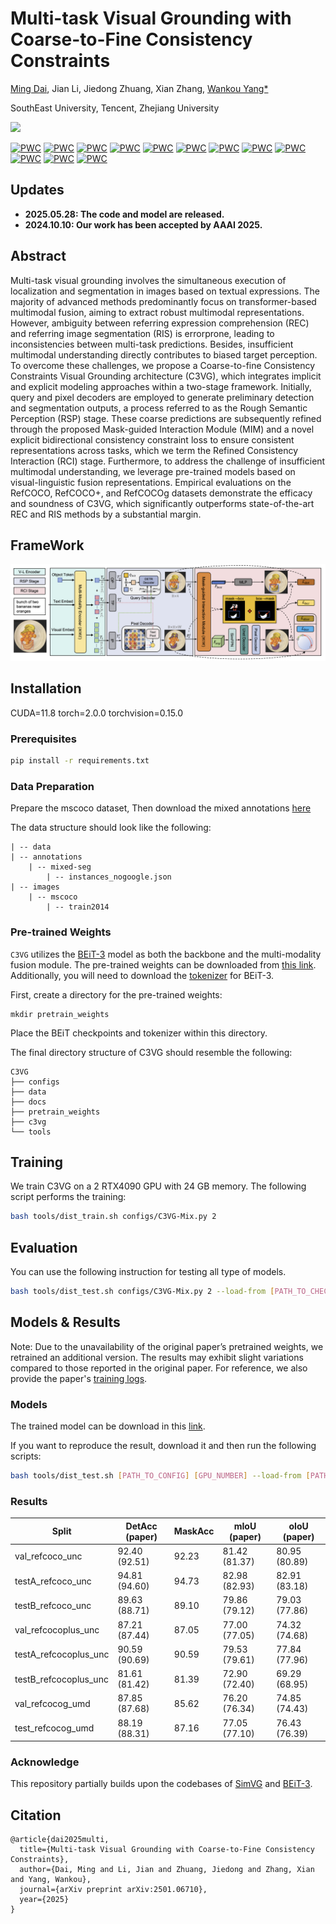 # Multi-task Visual Grounding with Coarse-to-Fine Consistency Constraints

[Ming Dai](https://dmmm1997.github.io/), Jian Li, Jiedong Zhuang, Xian Zhang, [Wankou Yang*](https://automation.seu.edu.cn/ywk/main.psp)

SouthEast University, Tencent, Zhejiang University

<a href='https://arxiv.org/pdf/2501.06710'><img src='https://img.shields.io/badge/ArXiv-2501.06710-red'></a>

[![PWC](https://img.shields.io/endpoint.svg?url=https://paperswithcode.com/badge/multi-task-visual-grounding-with-coarse-to/referring-expression-comprehension-on-refcoco)](https://paperswithcode.com/sota/referring-expression-comprehension-on-refcoco?p=multi-task-visual-grounding-with-coarse-to)
[![PWC](https://img.shields.io/endpoint.svg?url=https://paperswithcode.com/badge/multi-task-visual-grounding-with-coarse-to/referring-expression-segmentation-on-refcoco-8)](https://paperswithcode.com/sota/referring-expression-segmentation-on-refcoco-8?p=multi-task-visual-grounding-with-coarse-to)
[![PWC](https://img.shields.io/endpoint.svg?url=https://paperswithcode.com/badge/multi-task-visual-grounding-with-coarse-to/referring-expression-segmentation-on-refcoco-9)](https://paperswithcode.com/sota/referring-expression-segmentation-on-refcoco-9?p=multi-task-visual-grounding-with-coarse-to)
[![PWC](https://img.shields.io/endpoint.svg?url=https://paperswithcode.com/badge/multi-task-visual-grounding-with-coarse-to/referring-expression-segmentation-on-refcoco-5)](https://paperswithcode.com/sota/referring-expression-segmentation-on-refcoco-5?p=multi-task-visual-grounding-with-coarse-to)
[![PWC](https://img.shields.io/endpoint.svg?url=https://paperswithcode.com/badge/multi-task-visual-grounding-with-coarse-to/referring-expression-segmentation-on-refcoco-3)](https://paperswithcode.com/sota/referring-expression-segmentation-on-refcoco-3?p=multi-task-visual-grounding-with-coarse-to)
[![PWC](https://img.shields.io/endpoint.svg?url=https://paperswithcode.com/badge/multi-task-visual-grounding-with-coarse-to/referring-expression-comprehension-on-refcoco-1)](https://paperswithcode.com/sota/referring-expression-comprehension-on-refcoco-1?p=multi-task-visual-grounding-with-coarse-to)
[![PWC](https://img.shields.io/endpoint.svg?url=https://paperswithcode.com/badge/multi-task-visual-grounding-with-coarse-to/referring-expression-segmentation-on-refcocog-1)](https://paperswithcode.com/sota/referring-expression-segmentation-on-refcocog-1?p=multi-task-visual-grounding-with-coarse-to)
[![PWC](https://img.shields.io/endpoint.svg?url=https://paperswithcode.com/badge/multi-task-visual-grounding-with-coarse-to/referring-expression-segmentation-on-refcoco-4)](https://paperswithcode.com/sota/referring-expression-segmentation-on-refcoco-4?p=multi-task-visual-grounding-with-coarse-to)
[![PWC](https://img.shields.io/endpoint.svg?url=https://paperswithcode.com/badge/multi-task-visual-grounding-with-coarse-to/referring-expression-comprehension-on-1)](https://paperswithcode.com/sota/referring-expression-comprehension-on-1?p=multi-task-visual-grounding-with-coarse-to)
[![PWC](https://img.shields.io/endpoint.svg?url=https://paperswithcode.com/badge/multi-task-visual-grounding-with-coarse-to/referring-expression-comprehension-on)](https://paperswithcode.com/sota/referring-expression-comprehension-on?p=multi-task-visual-grounding-with-coarse-to)
[![PWC](https://img.shields.io/endpoint.svg?url=https://paperswithcode.com/badge/multi-task-visual-grounding-with-coarse-to/referring-expression-segmentation-on-refcocog)](https://paperswithcode.com/sota/referring-expression-segmentation-on-refcocog?p=multi-task-visual-grounding-with-coarse-to)
[![PWC](https://img.shields.io/endpoint.svg?url=https://paperswithcode.com/badge/multi-task-visual-grounding-with-coarse-to/referring-expression-segmentation-on-refcoco)](https://paperswithcode.com/sota/referring-expression-segmentation-on-refcoco?p=multi-task-visual-grounding-with-coarse-to)


## Updates

- **2025.05.28: The code and model are released.**
- **2024.10.10: Our work has been accepted by AAAI 2025.**


## Abstract

Multi-task visual grounding involves the simultaneous execution of localization and segmentation in images based on textual expressions. The majority of advanced methods predominantly focus on transformer-based multimodal fusion, aiming to extract robust multimodal representations. However, ambiguity between referring expression comprehension (REC) and referring image segmentation (RIS) is errorprone, leading to inconsistencies between multi-task predictions. Besides, insufficient multimodal understanding directly contributes to biased target perception. To overcome these challenges, we propose a Coarse-to-fine Consistency Constraints Visual Grounding architecture (C3VG), which integrates implicit and explicit modeling approaches within a two-stage framework. Initially, query and pixel decoders are employed to generate preliminary detection and segmentation outputs, a process referred to as the Rough Semantic Perception (RSP) stage. These coarse predictions are subsequently refined through the proposed Mask-guided Interaction Module (MIM) and a novel explicit bidirectional consistency constraint loss to ensure consistent representations across tasks, which we term the Refined Consistency Interaction (RCI) stage. Furthermore, to address the challenge of insufficient multimodal understanding, we leverage pre-trained models based on visual-linguistic fusion representations. Empirical evaluations on the RefCOCO, RefCOCO+, and RefCOCOg datasets demonstrate the efficacy and soundness of C3VG, which significantly outperforms state-of-the-art REC and RIS methods by a substantial margin.



## FrameWork

<!-- ![motivation](./docs/C3VG_model.png)   -->
![](./docs/C3VG_model.png)  
<!-- ![visualization](./docs/visualization/visualization.pdf) 
![visualization_GREC](./docs/visualization/visualization_grec.pdf) 
![heatmap](./docs/visualization/heatmap.pdf)  -->


## Installation

CUDA=11.8
torch=2.0.0
torchvision=0.15.0

### Prerequisites

```bash
pip install -r requirements.txt
```
<!-- Our code depends on parts of [detrex](https://detrex.readthedocs.io/en/latest/tutorials/Installation.html) and [detectron2](https://github.com/facebookresearch/detectron2), so you need to install and compile them.
```
python -m pip install 'git+https://github.com/facebookresearch/detectron2.git'
git clone https://github.com/IDEA-Research/detrex.git
cd detrex
git submodule init
git submodule update
pip install -e .
```
Then install C3VG package in editable mode:
```
pip install -e .
``` -->

### Data Preparation

Prepare the mscoco dataset, Then download the mixed annotations [here](https://seunic-my.sharepoint.cn/:u:/g/personal/230238525_seu_edu_cn/EaP-0gzxQshOsku-0Q2bTZYBTxg-F3kWl7-nGQtEAOOmxg?e=a94SbX)

The data structure should look like the following:
```
| -- data
| -- annotations
    | -- mixed-seg
        | -- instances_nogoogle.json
| -- images
    | -- mscoco
        | -- train2014
```

### Pre-trained Weights

`C3VG` utilizes the [BEiT-3](https://github.com/microsoft/unilm/blob/master/beit3/README.md) model as both the backbone and the multi-modality fusion module. The pre-trained weights can be downloaded from [this link](https://github.com/microsoft/unilm/blob/master/beit3/README.md#download-checkpoints). Additionally, you will need to download the [tokenizer](https://github.com/microsoft/unilm/blob/master/beit3/README.md#text-tokenizer) for BEiT-3.

First, create a directory for the pre-trained weights:

```
mkdir pretrain_weights
```
Place the BEiT checkpoints and tokenizer within this directory.

The final directory structure of C3VG should resemble the following:
```
C3VG
├── configs
├── data
├── docs
├── pretrain_weights
├── c3vg
└── tools
```

## Training

We train C3VG on a 2 RTX4090 GPU with 24 GB memory. The following script performs the training:

```bash
bash tools/dist_train.sh configs/C3VG-Mix.py 2
```

## Evaluation

You can use the following instruction for testing all type of models.

```bash
bash tools/dist_test.sh configs/C3VG-Mix.py 2 --load-from [PATH_TO_CHECKPOINT_FILE]
```

## Models & Results

Note: Due to the unavailability of the original paper’s pretrained weights, we retrained an additional version. The results may exhibit slight variations compared to those reported in the original paper. For reference, we also provide the paper's [training logs](https://seunic-my.sharepoint.cn/:u:/g/personal/230238525_seu_edu_cn/EevQmBrMImBDnzMPbDVo7foBRdFVmYNMRJwI0xYvtj9MtA?e=y4gz9j).

### Models

The trained model can be download in this [link](https://seunic-my.sharepoint.cn/:u:/g/personal/230238525_seu_edu_cn/EevQmBrMImBDnzMPbDVo7foBRdFVmYNMRJwI0xYvtj9MtA?e=y4gz9j).

If you want to reproduce the result, download it and then run the following scripts:
```bash
bash tools/dist_test.sh [PATH_TO_CONFIG] [GPU_NUMBER] --load-from [PATH_TO_CHECKPOINT_FILE]
```

### Results

| Split                  | DetAcc (paper) | MaskAcc | mIoU (paper)  | oIoU (paper)  |
|------------------------|      --------  |---------|   -------     |    -------    |
| val_refcoco_unc        | 92.40 (92.51)  | 92.23   | 81.42 (81.37) | 80.95 (80.89) |
| testA_refcoco_unc      | 94.81 (94.60)  | 94.73   | 82.98 (82.93) | 82.91 (83.18) |
| testB_refcoco_unc      | 89.63 (88.71)  | 89.10   | 79.86 (79.12) | 79.03 (77.86) |
| val_refcocoplus_unc    | 87.21 (87.44)  | 87.05   | 77.00 (77.05) | 74.32 (74.68) |
| testA_refcocoplus_unc  | 90.59 (90.69)  | 90.59   | 79.53 (79.61) | 77.84 (77.96) |
| testB_refcocoplus_unc  | 81.61 (81.42)  | 81.39   | 72.90 (72.40) | 69.29 (68.95) |
| val_refcocog_umd       | 87.85 (87.68)  | 85.62   | 76.20 (76.34) | 74.85 (74.43) |
| test_refcocog_umd      | 88.19 (88.31)  | 87.16   | 77.05 (77.10) | 76.43 (76.39) |



### Acknowledge
This repository partially builds upon the codebases of [SimVG](https://github.com/Dmmm1997/SimVG/) and [BEiT-3](https://github.com/microsoft/unilm/tree/master/beit3).


## Citation

```
@article{dai2025multi,
  title={Multi-task Visual Grounding with Coarse-to-Fine Consistency Constraints},
  author={Dai, Ming and Li, Jian and Zhuang, Jiedong and Zhang, Xian and Yang, Wankou},
  journal={arXiv preprint arXiv:2501.06710},
  year={2025}
}
```
